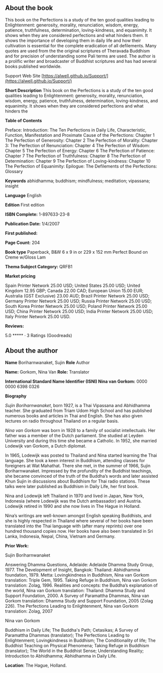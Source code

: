 ## About the book

This book on the Perfections is a study of the ten good qualities leading to Enlightenment: generosity, morality, renunciation, wisdom, energy, patience, truthfulness, determination, loving-kindness, and equanimity. It shows when they are considered perfections and what hinders them. It shows the importance of developing them in daily life and how their cultivation is essential for the complete eradication of all defilements. Many quotes are used from the the original scriptures of Theravada Buddhism and for precision of understanding some Pali terms are used. The author is a prolific writer and broadcaster of Buddhist scriptures and has had several books published worldwide.

 Support Web Site [https://alwell.github.io/Support/](https://alwell.github.io/Support/)

**Short Description** 
This book on the Perfections is a study of the ten good qualities leading to Enlightenment: generosity, morality, renunciation, wisdom, energy, patience, truthfulness, determination, loving-kindness, and equanimity. It shows when they are considered perfections and what hinders the


**Table of Contents** 

Preface: Introduction: The Ten Perfections in Daily Life, Characteristic, Function, Manifestation and Proximate Cause of the Perfections: Chapter 1 The Perfection of Generosity: Chapter 2 The Perfection of Morality: Chapter 3: The Perfection of Renunciation: Chapter 4 The Perfection of Wisdom: Chapter 5 The Perfection of Energy: Chapter 6 The Perfection of Patience: Chapter 7 The Perfection of Truthfulness: Chapter 8 The Perfection of Determination: Chapter 9 The Perfection of Loving-kindness: Chapter 10 The Perfection of Equanimity: Epilogue: The Defilements of the Perfections: Glossary

**Keywords** abhidhamma; buddhism; mindfulness; meditation; vipassana; insight

**Language** English

**Edition** First edition

**ISBN Complete:** 1-897633-23-8

**Publication Date:**  1/4/2007

**First published:** 

**Page Count:** 204

**Book type** Paperback, B&W 6 x 9 in or 229 x 152 mm Perfect Bound on Creme w/Gloss Lam

**Thema Subject Category:** QRFB1

**Market pricing**

Spain Printer Network 	25.00 USD;
United States 	25.00 USD;
United Kingdom 	12.95  GBP;
Canada 	 	22.00  CAD;
European Union 	 	15.00  EUR;
Australia (GST Exclusive)  	23.00 AUD;
Brazil Printer Network 	25.00 USD;
Germany Printer Network 25.00 USD;
Russia Printer Network 	25.00 USD;
South Korea Printer Network 	25.00 USD;
Poland Printer Network 25.00 USD; 
China Printer Network 	25.00 USD; 
India Printer Network 	25.00 USD; 
Italy Printer Network 	25.00 USD. 

**Reviews:**

5.0 ***** ·  3 Ratings  (Goodreads)

## About the author

**Name** Boriharnwanaket, Sujin **Role** Author

**Name:** Gorkom, Nina Van 	**Role:** Translator

**International Standard Name Identifier (ISNI) Nina van Gorkom:** 0000 0000 6398 0326

**Biography**


*Sujin Boriharnwanaket*, born 1927, is a Thai Vipassana and Abhidhamma teacher. She graduated from Triam Udom High School and has published numerous books and articles in Thai and English. She has also given lectures on radio throughout Thailand on a regular basis.  

*Nina van Gorkom* was born in 1928 to a family of socialist intellectuals. Her father was a member of the Dutch parliament. She studied at Leyden University and during this time she became a Catholic. In 1952, she married Lodewijk van Gorkom, a Dutch diplomat.

In 1965, Lodewijk was posted to Thailand and Nina started learning the Thai language. She took a keen interest in Buddhism, attending classes for foreigners at Wat Mahathat. There she met, in the summer of 1966, Sujin Boriharnwanaket. Impressed by the profundity of the Buddhist teachings, she became convinced of the truth of the Buddha’s words and later assisted Khun Sujin in discussions about Buddhism for Thai radio stations. These talks were later published as Buddhism in Daily Life, her first book.

Nina and Lodewijk left Thailand in 1970 and lived in Japan, New York, Indonesia (where Lodewijk was the Dutch ambassador) and Austria. Lodewijk retired in 1990 and she now lives in The Hague in Holland.

Nina’s writings are well-known amongst English speaking Buddhists, and she is highly respected in Thailand where several of her books have been translated into the Thai language with (after many reprints) over one hundred thousand copies now. Her books have also been translated in Sri Lanka, Indonesia, Nepal, China, Vietnam and Germany. 
 
**Prior Work:**

Sujin Boriharnwanaket

Answering Dhamma Questions, Adelaide: Adelaide Dhamma Study Group, 1977. The Development of Insight, Bangkok: Thailand: Abhidhamma foundation, 1979. Metta: Lovingkindness in Buddhism, Nina van Gorkom translation: Triple Gem, 1995. Taking Refuge in Buddhism, Nina van Gorkom translation: Zolag, 1996. Realities and concepts: the Buddha’s explanation of the world, Nina van Gorkom translation: Thailand: Dhamma Study and Support Foundation, 2000. A Survey of Paramattha Dhammas, Nina van Gorkom translation: Dhamma Study and Support Foundation, 2005 (Zolag 226). The Perfections Leading to Enlightenment, Nina van Gorkom translation: Zolag, 2007 

Nina van Gorkom

Buddhism in Daily Life; The Buddha's Path; Cetasikas; A Survey of Paramattha Dhammas (translator); The Perfections Leading to Enlightenment; Lovingkindness in Buddhism; The Conditionality of life; The Buddhist Teaching on Physical Phenomena; Taking Refuge in Buddhism (translator); The World in the Buddhist Sense; Understanding Reality; Introduction to Abhidhamma; Abhidhamma in Daily Life.
 
**Location**: The Hague, Holland.
